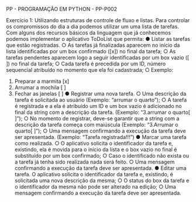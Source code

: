 
PP - PROGRAMAÇÃO EM PYTHON - PP-P002

Exercício 1: Utilizando estruturas de controle de fluxo e listas.
Para controlar os compromissos do dia a dia podemos utilizar um uma lista de
tarefas. Com alguns dos recursos básicos da linguagem que já conhecemos podemos
implementar o aplicativo ToDoList que permita:
● Listar as tarefas que estão registradas.
○ As tarefas já finalizadas aparecem no início da lista identificadas por
um box confirmado ([x]) no final da tarefa;
○ As tarefas pendentes aparecem logo a seguir identificadas por um box
vazio ([ ]) no final da tarefa;
○ Cada tarefa é precedida por um ID, número sequencial atribuído no
momento que ela foi cadastrada;
○ Exemplo:
1. Preparar a marmita [x]
2. Arrumar a mochila [ ]
3. Fechar as janelas [ ]
● Registrar uma nova tarefa.
○ Uma descrição da tarefa é solicitada ao usuário (Exemplo: “arrumar o
quarto”);
○ A tarefa é registrada e a ela é atribuído um ID e um box vazio é
adicionado no final da string com a descrição da tarefa. (Exemplo:
“3.arrumar o quarto[ ]”);
○ No momento de registrar, deve-se garantir que a string com a
descrição da tarefa começa com maiúscula (Exemplo: “3.Arrumar o
quarto[ ]”);
○ Uma mensagem confirmando a execução da tarefa deve ser
apresentada. (Exemplo: “Tarefa registrada!!!”)
● Marcar uma tarefa como realizada.
○ O aplicativo solicita o identificador da tarefa e, existindo, ela é movida
para o início da lista e o box vazio no final é substituído por um box
confirmado;
○ Caso o identificado não exista ou a tarefa já tenha sido realizada nada
será feito.
○ Uma mensagem confirmando a execução da tarefa deve ser
apresentada.
● Editar uma tarefa.
O aplicativo solicita o identificador da tarefa e, existindo, é solicitada
uma nova descrição da mesma;
○ O status do box da tarefa e o identificador da mesma não pode ser
alterado na edição;
○ Uma mensagem confirmando a execução da tarefa deve ser
apresentada.

